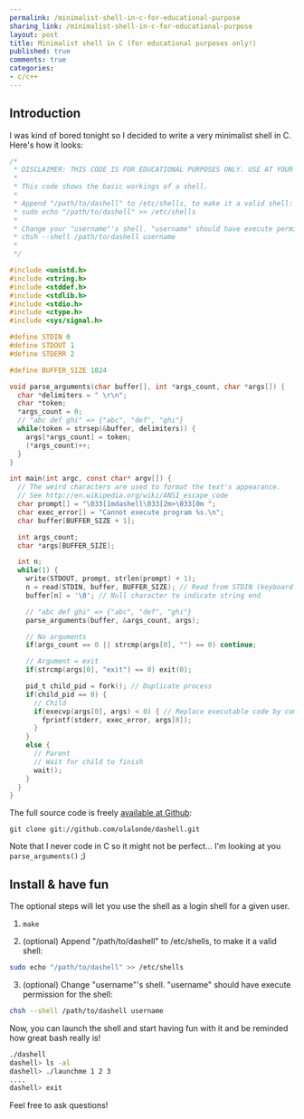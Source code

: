```yaml
---
permalink: /minimalist-shell-in-c-for-educational-purpose
sharing_link: /minimalist-shell-in-c-for-educational-purpose
layout: post
title: Minimalist shell in C (for educational purposes only!)
published: true
comments: true
categories:
- c/c++
---
```


## Introduction ##

I was kind of bored tonight so I decided to write a very minimalist
shell in C. Here's how it looks:

```c
/*
 * DISCLAIMER: THIS CODE IS FOR EDUCATIONAL PURPOSES ONLY. USE AT YOUR OWN RISKS.
 *
 * This code shows the basic workings of a shell.
 *
 * Append "/path/to/dashell" to /etc/shells, to make it a valid shell:
 * sudo echo "/path/to/dashell" >> /etc/shells
 *
 * Change your "username"'s shell. "username" should have execute permission for the shell:
 * chsh --shell /path/to/dashell username
 *
 */

#include <unistd.h>
#include <string.h>
#include <stddef.h>
#include <stdlib.h>
#include <stdio.h>
#include <ctype.h>
#include <sys/signal.h>

#define STDIN 0
#define STDOUT 1
#define STDERR 2

#define BUFFER_SIZE 1024

void parse_arguments(char buffer[], int *args_count, char *args[]) {
  char *delimiters = " \r\n";
  char *token;
  *args_count = 0;
  // "abc def ghi" => {"abc", "def", "ghi"}
  while(token = strsep(&buffer, delimiters)) {
    args[*args_count] = token;
    (*args_count)++;
  }
}

int main(int argc, const char* argv[]) {
  // The weird characters are used to format the text's appearance.
  // See http://en.wikipedia.org/wiki/ANSI_escape_code
  char prompt[] = "\033[1mdashell\033[2m>\033[0m ";
  char exec_error[] = "Cannot execute program %s.\n";
  char buffer[BUFFER_SIZE + 1];

  int args_count;
  char *args[BUFFER_SIZE];

  int n;
  while(1) {
    write(STDOUT, prompt, strlen(prompt) + 1);
    n = read(STDIN, buffer, BUFFER_SIZE); // Read from STDIN (keyboard input)
    buffer[n] = '\0'; // Null character to indicate string end

    // "abc def ghi" => {"abc", "def", "ghi"}
    parse_arguments(buffer, &args_count, args);

    // No arguments
    if(args_count == 0 || strcmp(args[0], "") == 0) continue;

    // Argument = exit
    if(strcmp(args[0], "exit") == 0) exit(0);

    pid_t child_pid = fork(); // Duplicate process
    if(child_pid == 0) {
      // Child
      if(execvp(args[0], args) < 0) { // Replace executable code by command passed
        fprintf(stderr, exec_error, args[0]);
      }
    }
    else {
      // Parent
      // Wait for child to finish
      wait();
    }
  }
}
```

The full source code is freely [available at Github](https://github.com/olalonde/dashell):

    git clone git://github.com/olalonde/dashell.git

Note that I never code in C so it might not be perfect... I'm looking at you `parse_arguments()` ;)

## Install & have fun ##

The optional steps will let you use the shell as a login shell for a given user.

1. `make`

2. (optional) Append "/path/to/dashell" to /etc/shells, to make it a
valid shell:

```bash
sudo echo "/path/to/dashell" >> /etc/shells
```

3. (optional) Change "username"'s shell. "username" should have
execute permission for the shell:

```bash
chsh --shell /path/to/dashell username
```

Now, you can launch the shell and start having fun with it and be
reminded how great bash really is!

```bash
./dashell
dashell> ls -al
dashell> ./launchme 1 2 3
....
dashell> exit
```

Feel free to ask questions!
